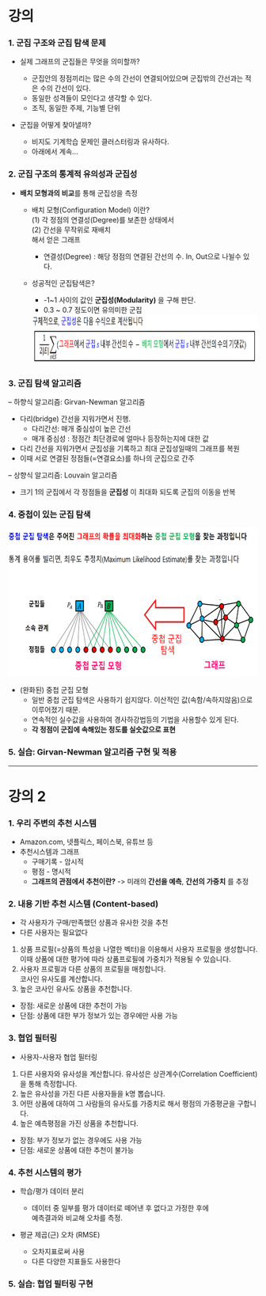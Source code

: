 # 강의

### 1. 군집 구조와 군집 탐색 문제  
* 실제 그래프의 군집들은 무엇을 의미할까?
  * 군집안의 정점끼리는 많은 수의 간선이 연결되어있으며 군집밖의 간선과는 적은 수의 간선이 있다.
  * 동일한 성격들이 모인다고 생각할 수 있다.
  * 조직, 동일한 주제, 기능별 단위
  
* 군집을 어떻게 찾아낼까?
  * 비지도 기계학습 문제인 클러스터링과 유사하다.
  * 아래에서 계속...

### 2. 군집 구조의 통계적 유의성과 군집성
* **배치 모형과의 비교**를 통해 군집성을 측정
  * 배치 모형(Configuration Model) 이란?  
      (1) 각 정점의 연결성(Degree)를 보존한 상태에서  
      (2) 간선을 무작위로 재배치  
      해서 얻은 그래프
      * 연결성(Degree) : 해당 정점의 연결된 간선의 수. In, Out으로 나뉠수 있다.
   
  * 성공적인 군집탐색은?   
      * -1~1 사이의 값인 **군집성(Modularity)** 을 구해 판단.  
      * 0.3 ~ 0.7 정도이면 유의미한 군집
      <img src="https://github.com/bitwarrior1/bcaitech/blob/main/new/img/modularity.png" width="800" height="100" />

### 3. 군집 탐색 알고리즘
– 하향식 알고리즘: Girvan-Newman 알고리즘
  * 다리(bridge) 간선을 지워가면서 진행.
    * 다리간선: 매개 중심성이 높은 간선
    * 매개 중심성 : 정점간 최단경로에 얼마나 등장하는지에 대한 값
  * 다리 간선을 지워가면서 군집성을 기록하고 최대 군집성일때의 그래프를 복원
  * 이때 서로 연결된 정점들(=연결요소)를 하나의 군집으로 간주
  
– 상향식 알고리즘: Louvain 알고리즘
  * 크기 1의 군집에서 각 정점들을 **군집성** 이 최대화 되도록 군집의 이동을 반복
  
### 4. 중첩이 있는 군집 탐색
<img src="https://github.com/bitwarrior1/bcaitech/blob/main/new/img/%EC%A4%91%EC%B2%A9%EA%B5%B0%EC%A7%91%ED%83%90%EC%83%89.png" width="700" height="300">

* (완화된) 중첩 군집 모형  
  * 일반 중첩 군집 탐색은 사용하기 쉽지않다. 이산적인 값(속함/속하지않음)으로 이루어졌기 때문.
  * 연속적인 실수값을 사용하여 경사하강법등의 기법을 사용할수 있게 된다.
  * **각 정점이 군집에 속해있는 정도를 실숫값으로 표현**
    
### 5. 실습: Girvan-Newman 알고리즘 구현 및 적용

---
# 강의 2
### 1. 우리 주변의 추천 시스템
 * Amazon.com, 넷플릭스, 페이스북, 유튜브 등
 * 추천시스템과 그래프
    * 구매기록 - 암시적
    * 평점 - 명시적
    * **그래프의 관점에서 추천이란?** -> 미래의 **간선을 예측**, **간선의 가중치** 를 추정
 
### 2. 내용 기반 추천 시스템 (Content-based)
* 각 사용자가 구매/만족했던 상품과 유사한 것을 추천
* 다른 사용자는 필요없다

1. 상품 프로필(=상품의 특성을 나열한 벡터)을 이용해서 사용자 프로필을 생성합니다.  
   이때 상품에 대한 평가에 따라 상품프로필에 가중치가 적용될 수 있습니다.
2. 사용자 프로필과 다른 상품의 프로필을 매칭합니다.  
   코사인 유사도를 계산합니다.
3. 높은 코사인 유사도 상품을 추천합니다.
  
* 장점: 새로운 상품에 대한 추천이 가능
* 단점: 상품에 대한 부가 정보가 있는 경우에만 사용 가능

### 3. 협업 필터링
* 사용자-사용자 협업 필터링

1. 다른 사용자와 유사성을 계산합니다. 유사성은 상관계수(Correlation Coefficient)을 통해 측정합니다.
2. 높은 유사성을 가진 다른 사용자들을 k명 뽑습니다.
3. 어떤 상품에 대하여 그 사람들의 유사도를 가중치로 해서 평점의 가중평균을 구합니다.
4. 높은 예측평점을 가진 상품을 추천합니다.

* 장점: 부가 정보가 없는 경우에도 사용 가능
* 단점: 새로운 상품에 대한 추천이 불가능

### 4. 추천 시스템의 평가
* 학습/평가 데이터 분리
  * 데이터 중 일부를 평가 데이터로 떼어낸 후 없다고 가정한 후에  
    예측결과와 비교해 오차를 측정.
  
* 평균 제곱(근) 오차  (RMSE) 
   * 오차지표로써 사용
   * 다른 다양한 지표들도 사용한다

### 5. 실습: 협업 필터링 구현
